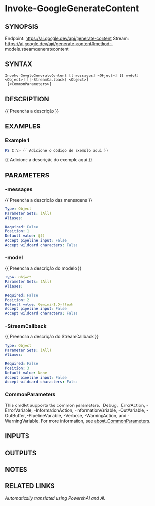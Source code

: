 ﻿---
external help file: powershai-help.xml
Module Name: powershai
online version:
schema: 2.0.0
---

# Invoke-GoogleGenerateContent

## SYNOPSIS
Endpoint: https://ai.google.dev/api/generate-content
Stream: https://ai.google.dev/api/generate-content#method:-models.streamgeneratecontent

## SYNTAX

```
Invoke-GoogleGenerateContent [[-messages] <Object>] [[-model] <Object>] [[-StreamCallback] <Object>]
 [<CommonParameters>]
```

## DESCRIPTION
{{ Preencha a descrição }}

## EXAMPLES

### Example 1
```powershell
PS C:\> {{ Adicione o código de exemplo aqui }}
```

{{ Adicione a descrição do exemplo aqui }}

## PARAMETERS

### -messages
{{ Preencha a descrição das mensagens }}

```yaml
Type: Object
Parameter Sets: (All)
Aliases:

Required: False
Position: 1
Default value: @()
Accept pipeline input: False
Accept wildcard characters: False
```

### -model
{{ Preencha a descrição do modelo }}

```yaml
Type: Object
Parameter Sets: (All)
Aliases:

Required: False
Position: 2
Default value: Gemini-1.5-flash
Accept pipeline input: False
Accept wildcard characters: False
```

### -StreamCallback
{{ Preencha a descrição do StreamCallback }}

```yaml
Type: Object
Parameter Sets: (All)
Aliases:

Required: False
Position: 3
Default value: None
Accept pipeline input: False
Accept wildcard characters: False
```

### CommonParameters
This cmdlet supports the common parameters: -Debug, -ErrorAction, -ErrorVariable, -InformationAction, -InformationVariable, -OutVariable, -OutBuffer, -PipelineVariable, -Verbose, -WarningAction, and -WarningVariable. For more information, see [about_CommonParameters](http://go.microsoft.com/fwlink/?LinkID=113216).

## INPUTS

## OUTPUTS

## NOTES

## RELATED LINKS



<!--PowershaiAiDocBlockStart-->
_Automatically translated using PowershAI and AI._
<!--PowershaiAiDocBlockEnd-->
